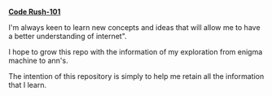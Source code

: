 [**Code Rush-101**](https://github.com/gopala-kr/code-rush-101/tree/master/something-learned)

I'm always keen to learn new concepts and ideas that will allow me to have a better understanding of internet". 

I hope to grow this repo with the information of my exploration from enigma machine to ann's.

The intention of this repository is simply to help me retain all the information that I learn. 



